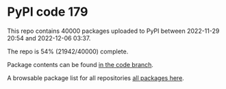 # PyPI code 179

This repo contains 40000 packages uploaded to PyPI between 
2022-11-29 20:54 and 2022-12-06 03:37.

The repo is 54% (21942/40000) complete.

Package contents can be found [in the code branch](https://github.com/pypi-data/pypi-mirror-179/tree/code/packages).

A browsable package list for all repositories [all packages here](https://pypi-data.github.io/website/repositories/pypi-mirror-179).


